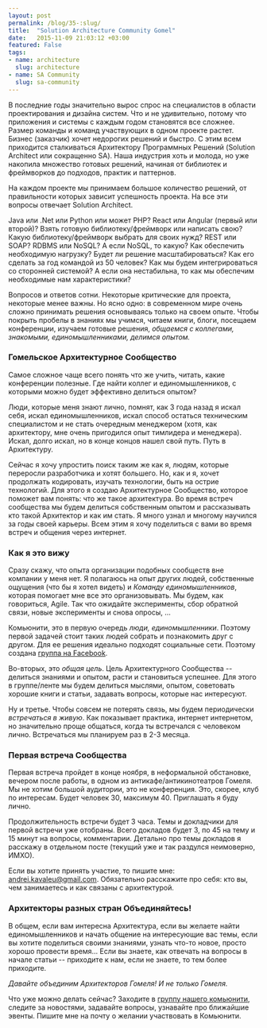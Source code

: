```yaml
---
layout: post
permalink: /blog/35-:slug/
title:  "Solution Architecture Community Gomel"
date:   2015-11-09 21:03:12 +03:00
featured: False
tags: 
- name: architecture
  slug: architecture
- name: SA Community
  slug: sa-community
---
```


В последние годы значительно вырос спрос на специалистов в области проектирования и дизайна систем. Что и не удивительно, потому что приложения и системы с каждым годом становятся все сложнее. Размер команды и команд участвующих в одном проекте растет. Бизнес (заказчик) хочет недорогих решений и быстро. С этим всем приходится сталкиваться Архитектору Программных Решений (Solution Architect или сокращенно SA). Наша индустрия хоть и молода, но уже накопила множество готовых решений, начиная от библиотек и фреймворков до подходов, практик и паттернов. 

На каждом проекте мы принимаем большое количество решений, от правильности которых зависит успешность проекта. На все эти вопросы отвечает Solution Architect.  <!--more--> 

Java или .Net или Python или может PHP? React или Angular (первый или второй)? Взять готовую библиотеку/фреймворк или написать свою? Какую библиотеку/фреймворк выбрать для своих нужд? REST или SOAP? RDBMS или NoSQL? А если NoSQL, то какую? Как обеспечить необходимую нагрузку? Будет ли решение масштабироваться? Как его сделать за год командой из 50 человек? Как мы будем интегрироваться со сторонней системой? А если она нестабильна, то как мы обеспечим необходимые нам характеристики?

Вопросов и ответов сотни. Некоторые критические для проекта, некоторые менее важны. Но ясно одно: в современном мире очень сложно принимать решения основываясь только на своем опыте. Чтобы покрыть пробелы в знаниях мы учимся, читаем книги, блоги, посещаем конференции, изучаем готовые решения, *общаемся с коллегами, знакомыми, единомышленниками, делимся опытом.*

### Гомельское Архитектурное Сообщество

Самое сложное чаще всего понять что же учить, читать, какие конференции полезные. Где найти коллег и единомышленников, с которыми можно будет эффективно делиться опытом?

Люди, которые меня знают лично, помнят, как 3 года назад я искал себя, искал единомышленников, искал способ остаться техническим специалистом и не стать очередным менеджером (хотя, как архитектору, мне очень пригодился опыт тимлидера и менеджера). Искал, долго искал, но в конце концов нашел свой путь. Путь в Архитектуру.

Сейчас я хочу упростить поиск таким же как я, людям, которые переросли разработчика и хотят большего. Но, как и я, хочет продолжать кодировать, изучать технологии, быть на острие технологий. Для этого я создаю Архитектурное Сообщество, которое поможет вам понять: что же такое архитектура. Во время встреч сообщества мы будем делиться собственным опытом и рассказывать кто такой Архитектор и как им стать. Я много узнал и многому научился за годы своей карьеры. Всем этим я хочу поделиться с вами во время встреч и общения через интернет.

### Как я это вижу

Сразу скажу, что опыта организации подобных сообществ вне компании у меня нет. Я полагаюсь на опыт других людей, собственные ощущения (что бы я хотел видеть) и *Команду единомышленников*, которая помогает мне все это организовывать. Мы будем, как говориться, Agile. Так что ожидайте эксперименты, сбор обратной связи, новые эксперименты и снова опросы, ...

Комьюнити, это в первую очередь _люди, единомышленники_. Поэтому первой задачей стоит таких людей собрать и познакомить друг с другом. Для ее решения идеально подходят социальные сети. Поэтому создана [группа на Facebook](https://www.facebook.com/groups/SolutionArchitectureCommunityGomel/).

Во-вторых, это _общая цель_. Цель Архитектурного Сообщества -- делиться знаниями и опытом, расти и становиться успешнее. Для этого в группе/ленте мы будем делиться мыслями, опытом, советовать хорошие книги и статьи, задавать вопросы, которые нас интересуют.

Ну и третье. Чтобы совсем не потерять связь, мы будем периодически _встречаться в живую_. Как показывает практика, интернет интернетом, но значительно проще общаться, когда ты встречался с человеком лично. Встречаться мы планируем раз в 2-3 месяца.

### Первая встреча Сообщества

Первая встреча пройдет в конце ноября, в неформальной обстановке, вечером после работы, в одном из антикафе/антикинотеатров Гомеля. Мы не хотим большой аудитории, это не конференция. Это, скорее, клуб по интересам. Будет человек 30, максимум 40. Приглашать я буду лично.

Продолжительность встречи будет 3 часа. Темы и докладчики для первой встречи уже отобраны. Всего докладов будет 3, по 45 на тему и 15 минут на вопросы, комментарии. Детально про темы докладов я расскажу в отдельном посте (текущий уже и так раздулся неимоверно, ИМХО). 

Если вы хотите принять участие, то пишите мне: andrei.kavaleu@gmail.com. Обязательно расскажите про себя: кто вы, чем занимаетесь и как связаны с архитектурой.

### Архитекторы разных стран Объединяйтесь!

В общем, если вам интересна Архитектура, если вы желаете найти единомышленников и начать общение на интересующие вас темы, если вы хотите поделиться своими знаниями, узнать что-то новое, просто хорошо провести время...
Если вы знаете, как отвечать на вопросы в начале статьи -- приходите к нам, если не знаете, то тем более приходите. 

*Давайте объединим Архитекторов Гомеля! И не только Гомеля.*

Что уже можно делать сейчас? Заходите в [группу нашего комьюнити](https://www.facebook.com/groups/SolutionArchitectureCommunityGomel/), следите за новостями, задавайте вопросы, узнавайте про ближайшие эвенты. Пишите мне на почту о желании участвовать в Комьюнити.

